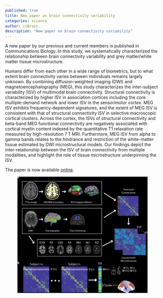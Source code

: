```yaml
---
published: true
title: New paper on brain connectivity variability
categories: science
author: ccBrain
description: "New paper on brain connectivity variability"
---
```


A new paper by our previous and current members is published in Communications Biology. In this study, we systematically characterized the relationship between brain connectivity variability and grey matter/white matter tissue microstructure.

Humans differ from each other in a wide range of biometrics, but to what extent brain connectivity varies between individuals remains largely unknown. By combining diffusion-weighted imaging (DWI) and magnetoencephalography (MEG), this study characterizes the inter-subject variability (ISV) of multimodal brain connectivity. Structural connectivity is characterized by higher ISV in association cortices including the core multiple-demand network and lower ISV in the sensorimotor cortex. MEG ISV exhibits frequency-dependent signatures, and the extent of MEG ISV is consistent with that of structural connectivity ISV in selective macroscopic cortical clusters. Across the cortex, the ISVs of structural connectivity and beta-band MEG functional connectivity are negatively associated with cortical myelin content indexed by the quantitative T1 relaxation rate measured by high-resolution 7 T MRI. Furthermore, MEG ISV from alpha to gamma bands relates to the hindrance and restriction of the white-matter tissue estimated by DWI microstructural models. Our findings depict the inter-relationship between the ISV of brain connectivity from multiple modalities, and highlight the role of tissue microstructure underpinning the ISV.

The paper is now available [online](https://www.nature.com/articles/s42003-022-03974-w).

<figure  class="center">
    <a href="/images/photo/isv.png"><img src="/images/photo/isv.png" alt=""></a>
</figure>
